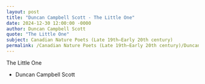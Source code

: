 ```yaml
---
layout: post
title: "Duncan Campbell Scott - The Little One"
date: 2024-12-30 12:00:00 -0000
author: Duncan Campbell Scott
quote: "The Little One"
subject: Canadian Nature Poets (Late 19th–Early 20th century)
permalink: /Canadian Nature Poets (Late 19th–Early 20th century)/Duncan Campbell Scott/Duncan Campbell Scott - The Little One
---
```


The Little One

- Duncan Campbell Scott
